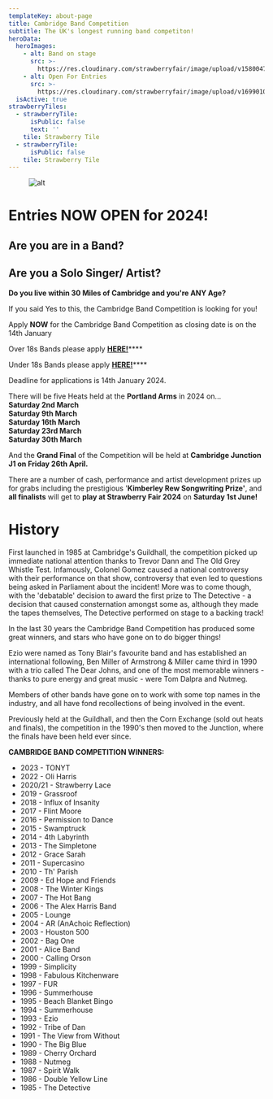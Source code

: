```yaml
---
templateKey: about-page
title: Cambridge Band Competition
subtitle: The UK's longest running band competiton!
heroData:
  heroImages:
    - alt: Band on stage
      src: >-
        https://res.cloudinary.com/strawberryfair/image/upload/v1580047824/Banner/old-fair_gybfma.jpg
    - alt: Open For Entries
      src: >-
        https://res.cloudinary.com/strawberryfair/image/upload/v1699010364/370777790_1878778475856896_1344412147301251038_n_kiuvf4.jpg
  isActive: true
strawberryTiles:
  - strawberryTile:
      isPublic: false
      text: ''
    tile: Strawberry Tile
  - strawberryTile:
      isPublic: false
    tile: Strawberry Tile
---
```

<figure><img src="https://res.cloudinary.com/strawberryfair/image/upload/v1698828320/Poster_uwedao.jpg" alt="alt" class="html-embedded-image-medium"></figure>

# Entries NOW OPEN for 2024!

## Are you are in a Band?

## Are you a Solo Singer/ Artist?

**Do you live within 30 Miles of Cambridge and you're ANY Age?**



If you said Yes to this, the Cambridge Band Competition is looking for you!

Apply **NOW** for the Cambridge Band Competition as closing date is on the 14th January



Over 18s Bands please apply [**HERE!**](https://strawberry-fair.org.uk/forms/over-18s-entry-form/)\*\*\*\*

Under 18s Bands please apply [**HERE!**](https://strawberry-fair.org.uk/forms/under-18s-entry-form/)\*\*\*\*

Deadline for applications is 14th January 2024. 

There will be five Heats held at the **Portland Arms** in 2024 on...\
**Saturday 2nd March**\
**Saturday 9th March**\
**Saturday 16th March**\
**Saturday 23rd March**\
**Saturday 30th March**

And the **Grand Final** of the Competition will be held at **Cambridge Junction J1 on Friday 26th April.** 

There are a number of cash, performance and artist development prizes up for grabs including the prestigious '**Kimberley Rew Songwriting Prize'**, and **all finalists** will get to **play at Strawberry Fair 2024** on **Saturday 1st June!**

# History

First launched in 1985 at Cambridge's Guildhall, the competition picked up immediate national attention thanks to Trevor Dann and The Old Grey Whistle Test. Infamously, Colonel Gomez caused a national controversy with their performance on that show, controversy that even led to questions being asked in Parliament about the incident! More was to come though, with the 'debatable' decision to award the first prize to The Detective - a decision that caused consternation amongst some as, although they made the tapes themselves, The Detective performed on stage to a backing track!

In the last 30 years the Cambridge Band Competition has produced some great winners, and stars who have gone on to do bigger things!

Ezio were named as Tony Blair's favourite band and has established an international following, Ben Miller of Armstrong & Miller came third in 1990 with a trio called The Dear Johns, and one of the most memorable winners - thanks to pure energy and great music - were Tom Dalpra and Nutmeg.

Members of other bands have gone on to work with some top names in the industry, and all have fond recollections of being involved in the event.

Previously held at the Guildhall, and then the Corn Exchange (sold out heats and finals), the competition in the 1990's then moved to the Junction, where the finals have been held ever since.

**CAMBRIDGE BAND COMPETITION WINNERS:**

* 2023 - TONYT
* 2022 - Oli Harris 
* 2020/21 - Strawberry Lace
* 2019 - Grassroof
* 2018 - Influx of Insanity
* 2017 - Flint Moore
* 2016 - Permission to Dance
* 2015 - Swamptruck
* 2014 - 4th Labyrinth
* 2013 - The Simpletone
* 2012 - Grace Sarah
* 2011 - Supercasino
* 2010 - Th' Parish
* 2009 - Ed Hope and Friends
* 2008 - The Winter Kings 
* 2007 - The Hot Bang
* 2006 - The Alex Harris Band
* 2005 - Lounge
* 2004 - AR (AnAchoic Reflection)
* 2003 - Houston 500
* 2002 - Bag One
* 2001 - Alice Band
* 2000 - Calling Orson
* 1999 - Simplicity
* 1998 - Fabulous Kitchenware
* 1997 - FUR
* 1996 - Summerhouse
* 1995 - Beach Blanket Bingo
* 1994 - Summerhouse
* 1993 - Ezio
* 1992 - Tribe of Dan
* 1991 - The View from Without
* 1990 - The Big Blue
* 1989 - Cherry Orchard
* 1988 - Nutmeg
* 1987 - Spirit Walk
* 1986 - Double Yellow Line
* 1985 - The Detective
